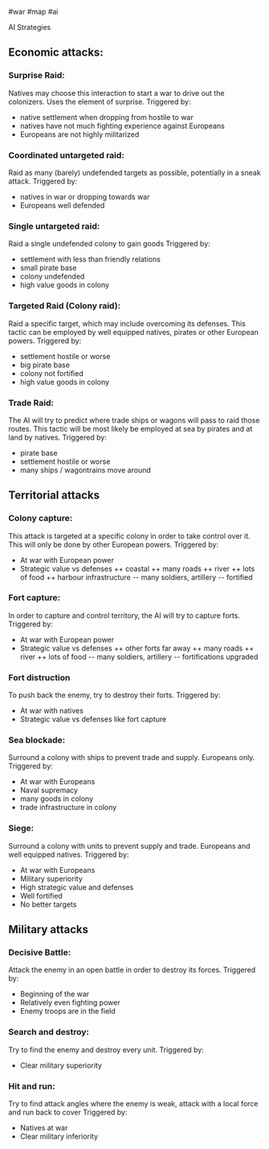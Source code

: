 #war #map #ai

AI Strategies

## Economic attacks:
### Surprise Raid:
Natives may choose this interaction to start a war to drive out the colonizers. Uses the element of surprise.
Triggered by:
- native settlement when dropping from hostile to war
- natives have not much fighting experience against Europeans
- Europeans are not highly militarized

### Coordinated untargeted raid:
Raid as many (barely) undefended targets as possible, potentially in a sneak attack.
Triggered by:
- natives in war or dropping towards war
- Europeans well defended

### Single untargeted raid:
Raid a single undefended colony to gain goods
Triggered by:
- settlement with less than friendly relations
- small pirate base
- colony undefended
- high value goods in colony

### Targeted Raid (Colony raid):
Raid a specific target, which may include overcoming its defenses. This tactic can be employed by well equipped natives, pirates or other European powers.
Triggered by:
- settlement hostile or worse
- big pirate base
- colony not fortified
- high value goods in colony

### Trade Raid:
The AI will try to predict where trade ships or wagons will pass to raid those routes. This tactic will be most likely be employed at sea by pirates and at land by natives.
Triggered by:
- pirate base
- settlement hostile or worse
- many ships / wagontrains move around

## Territorial attacks
### Colony capture:
This attack is targeted at a specific colony in order to take control over it. This will only be done by other European powers.
Triggered by:
- At war with European power
- Strategic value vs defenses
	++ coastal
	++ many roads
	++ river
	++ lots of food
	++ harbour infrastructure
	-- many soldiers, artillery
	-- fortified

### Fort capture:
In order to capture and control territory, the AI will try to capture forts.
Triggered by:
- At war with European power
- Strategic value vs defenses
	++ other forts far away
	++ many roads
	++ river
	++ lots of food
	-- many soldiers, artillery
	-- fortifications upgraded

### Fort distruction
To push back the enemy, try to destroy their forts.
Triggered by:
- At war with natives
- Strategic value vs defenses like fort capture

### Sea blockade:
Surround a colony with ships to prevent trade and supply. Europeans only.
Triggered by:
- At war with Europeans
- Naval supremacy
- many goods in colony
- trade infrastructure in colony

### Siege:
Surround a colony with units to prevent supply and trade. Europeans and well equipped natives.
Triggered by:
- At war with Europeans
- Military superiority
- High strategic value and defenses
- Well fortified
- No better targets

## Military attacks
### Decisive Battle:
Attack the enemy in an open battle in order to destroy its forces.
Triggered by:
- Beginning of the war
- Relatively even fighting power
- Enemy troops are in the field

### Search and destroy:
Try to find the enemy and destroy every unit.
Triggered by:
- Clear military superiority

### Hit and run:
Try to find attack angles where the enemy is weak, attack with a local force and run back to cover
Triggered by:
- Natives at war
- Clear military inferiority



